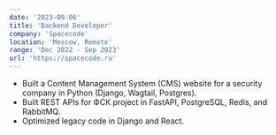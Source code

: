 ```yaml
---
date: '2023-09-06'
title: 'Backend Developer'
company: 'Spacecode'
location: 'Moscow, Remote'
range: 'Dec 2022 - Sep 2023'
url: 'https://spacecode.ru'
---
```


- Built a Content Management System (CMS) website for a security company in Python (Django, Wagtail, Postgres).
- Built REST APIs for ФСК project in FastAPI, PostgreSQL, Redis, and RabbitMQ.
- Optimized legacy code in Django and React.
